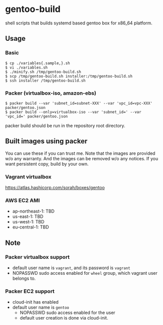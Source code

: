 # gentoo-build

shell scripts that builds systemd based gentoo box for x86_64 platform.

## Usage

### Basic

```
$ cp ./variables{.sample,}.sh
$ vi ./variables.sh
$ ./minify.sh /tmp/gentoo-build.sh
$ scp /tmp/gentoo-build.sh installer:/tmp/gentoo-build.sh
$ ssh installer /tmp/gentoo-build.sh
```

### Packer (virtualbox-iso, amazon-ebs)

```
$ packer build --var 'subnet_id=subnet-XXX' --var 'vpc_id=vpc-XXX' packer/gentoo.json
$ packer build --only=virtualbox-iso --var 'subnet_id=' --var 'vpc_id=' packer/gentoo.json
```

packer build should be run in the repository root directory.

## Built images using packer

You can use these if you can trust me. Note that the images are provided w/o any warranty. And the images can be removed w/o any notices.
If you want persistent copy, build by your own.

### Vagrant virtualbox

https://atlas.hashicorp.com/sorah/boxes/gentoo

### AWS EC2 AMI

- ap-northeast-1: TBD
- us-east-1: TBD
- us-west-1: TBD
- eu-central-1: TBD

## Note

### Packer virtualbox support

- default user name is `vagrant`, and its password is `vagrant`
- NOPASSWD sudo access enabled for `wheel` group, which vagrant user belongs to.

### Packer EC2 support

- cloud-init has enabled
- default user name is `gentoo`
  - NOPASSWD sudo access enabled for the user
  - default user creation is done via cloud-init.
